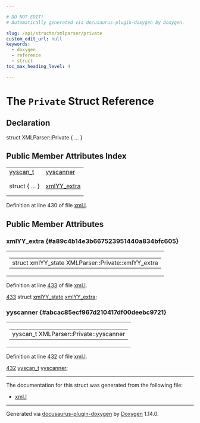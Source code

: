 ```yaml
---

# DO NOT EDIT!
# Automatically generated via docusaurus-plugin-doxygen by Doxygen.

slug: /api/structs/xmlparser/private
custom_edit_url: null
keywords:
  - doxygen
  - reference
  - struct
toc_max_heading_level: 4

---
```


<div class="doxyPage">

# The `Private` Struct Reference



## Declaration

<div class="doxyDeclaration">
struct XMLParser::Private { ... }
</div>

## Public Member Attributes Index

<table class="doxyMembersIndex">

<tr class="doxyMemberIndexItem">
<td class="doxyMemberIndexItemType" align="left" valign="top"><a href="/web-doxygen/docs/api/files/src/code-l/#a9484188abbc459dafcbd4c96425fa70b">yyscan_t</a></td>
<td class="doxyMemberIndexItemName" align="left" valign="top"><a href="#abcac85ecf967d210417df00deebc9721">yyscanner</a></td>
</tr>
<tr class="doxyMemberIndexDescription">
<td class="doxyMemberIndexDescriptionLeft"></td>
<td class="doxyMemberIndexDescriptionRight">
</td>
</tr>
<tr class="doxyMemberIndexSeparator">
<td class="doxyMemberIndexSeparator" colspan="2"></td>
</tr>

<tr class="doxyMemberIndexItem">
<td class="doxyMemberIndexItemType" align="left" valign="top">struct { ... }</td>
<td class="doxyMemberIndexItemName" align="left" valign="top"><a href="#a89c4b14e3b667523951440a834bfc605">xmlYY_extra</a></td>
</tr>
<tr class="doxyMemberIndexDescription">
<td class="doxyMemberIndexDescriptionLeft"></td>
<td class="doxyMemberIndexDescriptionRight">
</td>
</tr>
<tr class="doxyMemberIndexSeparator">
<td class="doxyMemberIndexSeparator" colspan="2"></td>
</tr>

</table>


<p>Definition at line 430 of file <a href="/web-doxygen/docs/api/files/libxml/xml-l">xml.l</a>.</p>

<div class="doxySectionDef">

## Public Member Attributes

### xmlYY&#95;extra {#a89c4b14e3b667523951440a834bfc605}

<div class="doxyMemberItem">
<div class="doxyMemberProto">
<table class="doxyMemberLabels">
<tr class="doxyMemberLabels">
<td class="doxyMemberLabelsLeft">
<table class="doxyMemberName">
<tr>
<td class="doxyMemberName">struct xmlYY_state XMLParser::Private::xmlYY_extra</td>
</tr>
</table>
</td>
</tr>
</table>
</div>
<div class="doxyMemberDoc">


<p>Definition at line <a href="/web-doxygen/docs/api/files/libxml/xml-l/#l00433">433</a> of file <a href="/web-doxygen/docs/api/files/libxml/xml-l">xml.l</a>.</p>

<div class="doxyProgramListing">

<div class="doxyCodeLine"><span class="doxyLineNumber"><a href="#a89c4b14e3b667523951440a834bfc605">433</a></span><span class="doxyLineContent"><span class="doxyHighlight">  </span><span class="doxyHighlightKeyword">struct </span><span class="doxyHighlight"><a href="/web-doxygen/docs/api/structs/xmlyy-state">xmlYY_state</a> <a href="#a89c4b14e3b667523951440a834bfc605">xmlYY_extra</a>;</span></span></div>

</div>

</div>
</div>

### yyscanner {#abcac85ecf967d210417df00deebc9721}

<div class="doxyMemberItem">
<div class="doxyMemberProto">
<table class="doxyMemberLabels">
<tr class="doxyMemberLabels">
<td class="doxyMemberLabelsLeft">
<table class="doxyMemberName">
<tr>
<td class="doxyMemberName">yyscan_t XMLParser::Private::yyscanner</td>
</tr>
</table>
</td>
</tr>
</table>
</div>
<div class="doxyMemberDoc">


<p>Definition at line <a href="/web-doxygen/docs/api/files/libxml/xml-l/#l00432">432</a> of file <a href="/web-doxygen/docs/api/files/libxml/xml-l">xml.l</a>.</p>

<div class="doxyProgramListing">

<div class="doxyCodeLine"><span class="doxyLineNumber"><a href="#abcac85ecf967d210417df00deebc9721">432</a></span><span class="doxyLineContent"><span class="doxyHighlight">  <a href="/web-doxygen/docs/api/files/src/code-l/#a9484188abbc459dafcbd4c96425fa70b">yyscan_t</a> <a href="#abcac85ecf967d210417df00deebc9721">yyscanner</a>;</span></span></div>

</div>

</div>
</div>

</div>

<hr/>

<p>The documentation for this struct was generated from the following file:</p>

<ul>
<li><a href="/web-doxygen/docs/api/files/libxml/xml-l">xml.l</a></li>
</ul>

<hr/>

<p class="doxyGeneratedBy">Generated via <a href="https://github.com/xpack/docusaurus-plugin-doxygen">docusaurus-plugin-doxygen</a> by <a href="https://www.doxygen.nl">Doxygen</a> 1.14.0.</p>

</div>
